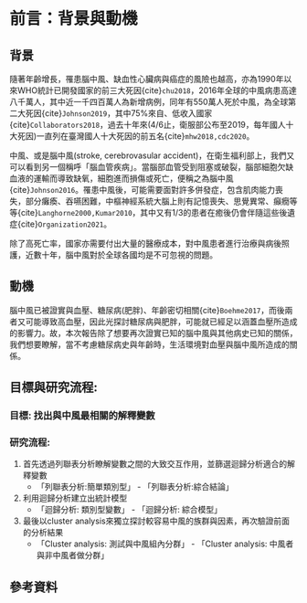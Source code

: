 前言：背景與動機
============================

## 背景
隨著年齡增長，罹患腦中風、缺血性心臟病與癌症的風險也越高，亦為1990年以來WHO統計已開發國家的前三大死因{cite}`chu2018`，2016年全球的中風病患高達八千萬人，其中近一千四百萬人為新增病例，同年有550萬人死於中風，為全球第二大死因{cite}`Johnson2019`，其中75%來自、低收入國家{cite}`Collaborators2018`，過去十年來(4/6止，衛服部公布至2019，每年國人十大死因)一直列在臺灣國人十大死因的前五名{cite}`mhw2018,cdc2020`。

中風、或是腦中風(stroke, cerebrovasular accident)，在衛生福利部上，我們又可以看到另一個稱呼「腦血管疾病」。當腦部血管受到阻塞或破裂，腦部細胞欠缺血液的運輸而導致缺氧，細胞進而損傷或死亡，便稱之為腦中風{cite}`Johnson2016`。罹患中風後，可能需要面對許多併發症，包含肌肉能力喪失，部分癱瘓、吞嚥困難，中樞神經系統大腦上則有記憶喪失、思覺異常、癲癇等等{cite}`Langhorne2000,Kumar2010`，其中又有1/3的患者在癒後仍會伴隨這些後遺症{cite}`Organization2021`。

除了高死亡率，國家亦需要付出大量的醫療成本，對中風患者進行治療與病後照護，近數十年，腦中風對於全球各國均是不可忽視的問題。

## 動機
腦中風已被證實與血壓、糖尿病(肥胖)、年齡密切相關{cite}`Boehme2017`，而後兩者又可能導致高血壓，因此光探討糖尿病與肥胖，可能就已經足以涵蓋血壓所造成的影響力。故，本次報告除了想要再次證實已知的腦中風與其他病史已知的關係，我們想要瞭解，當不考慮糖尿病史與年齡時，生活環境對血壓與腦中風所造成的關係。

## 目標與研究流程: 
### 目標: 找出與中風最相關的解釋變數
### 研究流程:
1. 首先透過列聯表分析瞭解變數之間的大致交互作用，並篩選迴歸分析適合的解釋變數
    - 「列聯表分析:簡單類別型」 - 「列聯表分析:綜合結論」
2. 利用迴歸分析建立出統計模型
    - 「迴歸分析: 類別型變數」 - 「迴歸分析: 綜合模型」
3. 最後以cluster analysis來獨立探討較容易中風的族群與因素，再次驗證前面的分析結果
    - 「Cluster analysis: 測試與中風組內分群」 - 「Cluster analysis: 中風者與非中風者做分群」

## 參考資料
```{bibliography}
```
    
